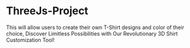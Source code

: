 # ThreeJs-Project
This will allow users to create their own T-Shirt designs and color of their choice, Discover Limitless Possibilities with Our Revolutionary 3D Shirt Customization Tool! 
